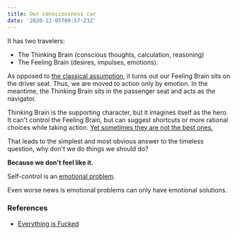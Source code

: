 ```yaml
---
title: Our consciousness car
date: '2020-12-05T09:57:23Z'
---
```


It has two travelers:

- The Thinking Brain (conscious thoughts, calculation, reasoning)
- The Feeling Brain (desires, impulses, emotions).

As opposed to [the classical assumption](./self-control.md), it turns out our Feeling Brain sits on the driver seat. Thus, we are moved to action only by emotion. In the meantime, the Thinking Brain sits in the passenger seat and acts as the navigator.

Thinking Brain is the supporting character, but it imagines itself as the hero. It can't control the Feeling Brain, but can suggest shortcuts or more rational choices while taking action. [Yet sometimes they are not the best ones.](./self-serving-bias.md)

That leads to the simplest and most obvious answer to the timeless question, why don't we do things we should do?

**Because we don't feel like it.**

Self-control is an [emotional problem](./law-of-emotions.md).

Even worse news is emotional problems can only have emotional solutions.

### References

- [Everything is Fucked](../books/everything-is-fucked.md)
